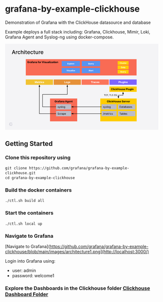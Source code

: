 # grafana-by-example-clickhouse
Demonstration of Grafana with the ClickHouse datasource and database

Example deploys a full stack including: Grafana, Clickhouse, Mimir, Loki, Grafana Agent and Syslog-ng using docker-compose.

![Deployment Architecture](https://github.com/grafana/grafana-by-example-clickhouse/blob/main/images/architecture1.png)

## Getting Started

### Clone this repository using
```
git clione https://github.com/grafana/grafana-by-example-clickhouse.git
cd grafana-by-example-clickhouse
```

### Build the docker containers
```
./ctl.sh build all
```

### Start the containers
```
./ctl.sh local up
```

### Navigate to Grafana 
[Navigate to Grafana](https://github.com/grafana/grafana-by-example-clickhouse/blob/main/images/architecture1.png](http://localhost:3000/)

Login into Grafana using:
- user: admin
- password: welcome1

### Explore the Dashboards in the Clickhouse folder [Clickhouse Dashboard Folder](http://localhost:3000/dashboards/f/-LbHjanVk/clickhouse-demo)
